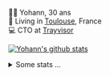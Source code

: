 <p>
  👨🏻 <bold>Yohann</bold>, 30 ans<br/>
  💼 Living in <a href="https://www.google.com/maps?q=toulouse">Toulouse</a>, France<br/>
  💻 CTO at <a href="https://trayvisor.com/">Trayvisor</a><br/>
</p>

<a href="https://github.com/anuraghazra/github-readme-stats"><img align="center" src="https://github-readme-stats-dviw-8taegaswk-yohann84ls-projects.vercel.app//api?username=yohann84L&show_icons=true&include_all_commits=true" alt="Yohann's github stats" /> </a>


<details>
  <summary>Some stats ...</summary><br/>
  

<!--START_SECTION:waka-->
![Code Time](http://img.shields.io/badge/Code%20Time-1%2C374%20hrs%2046%20mins-blue)

![Profile Views](http://img.shields.io/badge/Profile%20Views-0-blue)

**🐱 My GitHub Data** 

> 📦 441.0 kB Used in GitHub's Storage 
 > 
> 🏆 614 Contributions in the Year 2025
 > 
> 🚫 Not Opted to Hire
 > 
> 📜 26 Public Repositories 
 > 
> 🔑 21 Private Repositories 
 > 
**I'm an Early 🐤** 

```text
🌞 Morning                38011 commits       ███████░░░░░░░░░░░░░░░░░░   29.24 % 
🌆 Daytime                75627 commits       ███████████████░░░░░░░░░░   58.18 % 
🌃 Evening                16167 commits       ███░░░░░░░░░░░░░░░░░░░░░░   12.44 % 
🌙 Night                  181 commits         ░░░░░░░░░░░░░░░░░░░░░░░░░   00.14 % 
```
📅 **I'm Most Productive on Thursday** 

```text
Monday                   25175 commits       █████░░░░░░░░░░░░░░░░░░░░   19.37 % 
Tuesday                  24408 commits       █████░░░░░░░░░░░░░░░░░░░░   18.78 % 
Wednesday                26075 commits       █████░░░░░░░░░░░░░░░░░░░░   20.06 % 
Thursday                 26087 commits       █████░░░░░░░░░░░░░░░░░░░░   20.07 % 
Friday                   25869 commits       █████░░░░░░░░░░░░░░░░░░░░   19.90 % 
Saturday                 951 commits         ░░░░░░░░░░░░░░░░░░░░░░░░░   00.73 % 
Sunday                   1421 commits        ░░░░░░░░░░░░░░░░░░░░░░░░░   01.09 % 
```


📊 **This Week I Spent My Time On** 

```text
🕑︎ Time Zone: Europe/Paris

💬 Programming Languages: 
Image (svg)              10 hrs 13 mins      ██████████████████████░░░   88.29 % 
Other                    1 hr 21 mins        ███░░░░░░░░░░░░░░░░░░░░░░   11.71 % 

🔥 Editors: 
Zed                      10 hrs 31 mins      ███████████████████████░░   90.85 % 
Figma                    1 hr 3 mins         ██░░░░░░░░░░░░░░░░░░░░░░░   09.15 % 

💻 Operating System: 
Mac                      11 hrs 35 mins      █████████████████████████   100.00 % 
```

**I Mostly Code in Python** 

```text
Python                   26 repos            ██████████████░░░░░░░░░░░   54.17 % 
Jupyter Notebook         4 repos             ██░░░░░░░░░░░░░░░░░░░░░░░   08.33 % 
JavaScript               3 repos             ██░░░░░░░░░░░░░░░░░░░░░░░   06.25 % 
HTML                     2 repos             █░░░░░░░░░░░░░░░░░░░░░░░░   04.17 % 
Shell                    1 repo              █░░░░░░░░░░░░░░░░░░░░░░░░   02.08 % 
```




 Last Updated on 01/10/2025 00:53:22 UTC
<!--END_SECTION:waka-->
